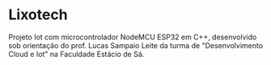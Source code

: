 # Lixotech
Projeto Iot com microcontrolador NodeMCU ESP32 em C++, desenvolvido sob orientação do prof. Lucas Sampaio Leite da turma de "Desenvolvimento Cloud e Iot" na Faculdade Estácio de Sá.
